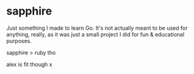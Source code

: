 # sapphire

Just something I made to learn Go.  It's not actually meant to be used for anything, really, as it was just a small project I did for fun & educational purposes.

sapphire > ruby tho

alex is fit though x
